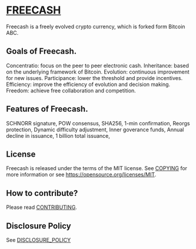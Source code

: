 [FREECASH](https://www.freecash.org)
===========
Freecash is a freely evolved crypto currency, which is forked form Bitcoin ABC.

Goals of Freecash.
---------------------

Concentratio: focus on the peer to peer electronic cash. 
Inheritance: based on the underlying framework of Bitcoin.
Evolution: continuous improvement for new issues. 
Participance: lower the threshold and provide incentives.
Efficiency: improve the efficiency of evolution and decision making. 
Freedom: achieve free collaboration and competition. 

Features of Freecash.
--------------------

SCHNORR signature,
POW consensus,
SHA256,
1-min confirmation,
Reorgs protection,
Dynamic difficulty adjustment,
Inner goverance funds,
Annual decline in issuance,
1 billion total issuance,

License
-------

Freecash is released under the terms of the MIT license. See
[COPYING](COPYING) for more information or see
https://opensource.org/licenses/MIT.

How to contribute?
-------------------

Please read [CONTRIBUTING](CONTRIBUTING.md).

Disclosure Policy
-----------------

See [DISCLOSURE_POLICY](DISCLOSURE_POLICY.md)
